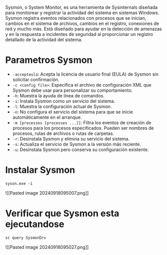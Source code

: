 Sysmon, o System Monitor, es una herramienta de Sysinternals diseñada para monitorear y registrar la actividad del sistema en sistemas Windows. Sysmon registra eventos relacionados con procesos que se inician, cambios en el sistema de archivos, cambios en el registro, conexiones de red y mucho más. Está diseñado para ayudar en la detección de amenazas y en la respuesta a incidentes de seguridad al proporcionar un registro detallado de la actividad del sistema.

# Parametros Sysmon
- `-accepteula`: Acepta la licencia de usuario final (EULA) de Sysmon sin solicitar confirmación.
- `-c <config file>`: Especifica el archivo de configuración XML que Sysmon debe usar para personalizar su comportamiento.
- `-h`: Muestra la ayuda de línea de comandos.
- `-i`: Instala Sysmon como un servicio del sistema.
- `-l`: Muestra la configuración actual de Sysmon.
- `-n`: No configura el servicio del sistema para que se inicie automáticamente en el arranque.
- `-m [processes [processes ...]]`: Filtra los eventos de creación de procesos para los procesos especificados. Pueden ser nombres de procesos, rutas de archivos o rutas de carpetas.
- `-r`: Desinstala Sysmon y elimina su servicio del sistema.
- `-s`: Actualiza el servicio de Sysmon a la versión más reciente.
- `-u`: Desinstala Sysmon pero conserva su configuración existente.

# Instalar Sysmon
```
syson.exe -i
```
![[Pasted image 20240918095007.png]]

# Verificar que Sysmon esta ejecutandose
```
sc query SysmonDrv
```
![[Pasted image 20240918095027.png]]